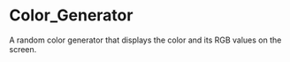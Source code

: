 # Color_Generator
A random color generator that displays the color and its RGB values on the screen.
